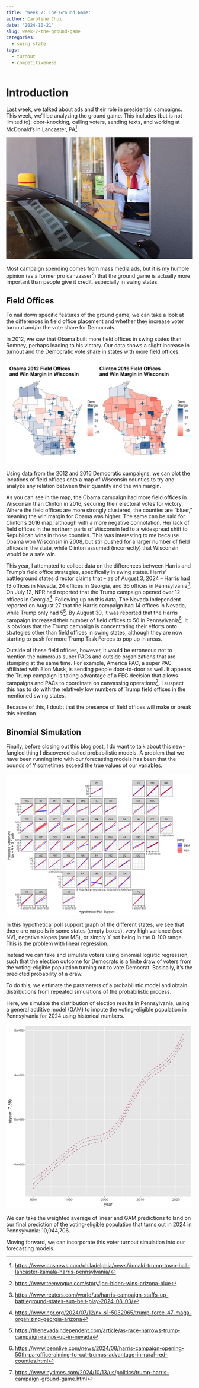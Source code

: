 ```yaml
---
title: 'Week 7: The Ground Game'
author: Caroline Choi
date: '2024-10-21'
slug: week-7-the-ground-game
categories:
  - swing state
tags:
  - turnout
  - competitiveness
---
```


# Introduction

Last week, we talked about ads and their role in presidential campaigns. This week, we’ll be analyzing the ground game. This includes (but is not limited to): door-knocking, calling voters, sending texts, and working at McDonald’s in Lancaster, PA[^1]. 

![Plot](mcds.jpg)

Most campaign spending comes from mass media ads, but it is my humble opinion (as a former pro canvasser[^2]) that the ground game is actually more important than people give it credit, especially in swing states.

## Field Offices

To nail down specific features of the ground game, we can take a look at the differences in field office placement and whether they increase voter turnout and/or the vote share for Democrats. 

In 2012, we saw that Obama built more field offices in swing states than Romney, perhaps leading to his victory. Our data shows a slight increase in turnout and the Democratic vote share in states with more field offices. 

![Plot](01.png)

Using data from the 2012 and 2016 Democratic campaigns, we can plot the locations of field offices onto a map of Wisconsin counties to try and analyze any relation between their quantity and the win margin. 

As you can see in the map, the Obama campaign had more field offices in Wisconsin than Clinton in 2016, securing their electoral votes for victory. Where the field offices are more strongly clustered, the counties are “bluer,” meaning the win margin for Obama was higher. The same can be said for Clinton’s 2016 map, although with a more negative connotation. Her lack of field offices in the northern parts of Wisconsin led to a widespread shift to Republican wins in those counties. This was interesting to me because Obama won Wisconsin in 2008, but still pushed for a larger number of field offices in the state, while Clinton assumed (incorrectly) that Wisconsin would be a safe win. 

This year, I attempted to collect data on the differences between Harris and Trump’s field office strategies, specifically in swing states. Harris’ battleground states director claims that – as of August 3, 2024 – Harris had 13 offices in Nevada, 24 offices in Georgia, and 36 offices in Pennsylvania[^3]. On July 12, NPR had reported that the Trump campaign opened over 12 offices in Georgia[^4]. Following up on this data, The Nevada Independent reported on August 27 that the Harris campaign had 14 offices in Nevada, while Trump only had 5[^5]. By August 30, it was reported that the Harris campaign increased their number of field offices to 50 in Pennsylvania[^6]. It is obvious that the Trump campaign is concentrating their efforts onto strategies other than field offices in swing states, although they are now starting to push for more Trump Task Forces to pop up in areas. 

Outside of these field offices, however, it would be erroneous not to mention the numerous super PACs and outside organizations that are stumping at the same time. For example, America PAC, a super PAC affiliated with Elon Musk, is sending people door-to-door as well. It appears the Trump campaign is taking advantage of a FEC decision that allows campaigns and PACs to coordinate on canvassing operations[^7]. I suspect this has to do with the relatively low numbers of Trump field offices in the mentioned swing states. 

Because of this, I doubt that the presence of field offices will make or break this election. 

## Binomial Simulation

Finally, before closing out this blog post, I do want to talk about this new-fangled thing I discovered called probabilistic models. A problem that we have been running into with our forecasting models has been that the bounds of Y sometimes exceed the true values of our variables. 

![Plot](Rplot04.png)

In this hypothetical poll support graph of the different states, we see that there are no polls in some states (empty boxes), very high variance (see NV), negative slopes (see MS), or simply Y not being in the 0-100 range. This is the problem with linear regression. 

Instead we can take and simulate voters using binomial logistic regression, such that the election outcome for Democrats is a finite draw of voters from the voting-eligible population turning out to vote Democrat. Basically, it’s the predicted probability of a draw. 

To do this, we estimate the parameters of a probabilistic model and obtain distributions from repeated simulations of the probabilistic process.

Here, we simulate the distribution of election results in Pennsylvania, using a general additive model (GAM) to impute the voting-eligible population in Pennsylvania for 2024 using historical numbers. 

![Plot](Rplot08.png)

We can take the weighted average of linear and GAM predictions to land on our final prediction of the voting-eligible population that turns out in 2024 in Pennsylvania: 10,044,706. 

Moving forward, we can incorporate this voter turnout simulation into our forecasting models. 

[^1]: https://www.cbsnews.com/philadelphia/news/donald-trump-town-hall-lancaster-kamala-harris-pennsylvania/ 
[^2]: https://www.teenvogue.com/story/joe-biden-wins-arizona-blue 
[^3]: https://www.reuters.com/world/us/harris-campaign-staffs-up-battleground-states-sun-belt-play-2024-08-03/
[^4]: https://www.npr.org/2024/07/12/nx-s1-5032965/trump-force-47-maga-organizing-georgia-arizona 
[^5]: https://thenevadaindependent.com/article/as-race-narrows-trump-campaign-ramps-up-in-nevada 
[^6]: https://www.pennlive.com/news/2024/08/harris-campaign-opening-50th-pa-office-aiming-to-cut-trumps-advantage-in-rural-red-counties.html 
[^7]: https://www.nytimes.com/2024/10/13/us/politics/trump-harris-campaign-ground-game.html 



